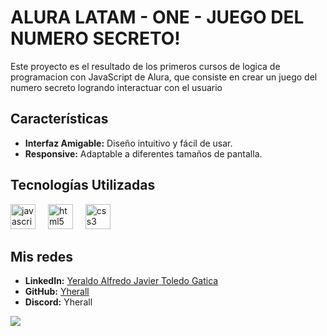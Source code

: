 # ALURA LATAM - ONE - JUEGO DEL NUMERO SECRETO!

Este proyecto es el resultado de los primeros cursos de logica de programacion con JavaScript de Alura, que consiste en crear un juego del numero secreto logrando interactuar con el usuario

## Características

- **Interfaz Amigable:** Diseño intuitivo y fácil de usar.
- **Responsive:** Adaptable a diferentes tamaños de pantalla.

## Tecnologías Utilizadas

<div align="left">
  <img src="https://cdn.jsdelivr.net/gh/devicons/devicon/icons/javascript/javascript-original.svg" height="40" alt="javascript logo"  />
  <img width="12" />
  <img src="https://cdn.jsdelivr.net/gh/devicons/devicon/icons/html5/html5-original.svg" height="40" alt="html5 logo"  />
  <img width="12" />
  <img src="https://cdn.jsdelivr.net/gh/devicons/devicon/icons/css3/css3-original.svg" height="40" alt="css3 logo"  />
  <img width="12" />
</div>

## Mis redes

- **LinkedIn:** [Yeraldo Alfredo Javier Toledo Gatica](https://www.linkedin.com/in/yeraldotoledo/)
- **GitHub:** [Yherall](https://github.com/Yherall)
- **Discord:** Yherall

<div>
  <img src="![image](https://github.com/Yherall/Juego-Secreto/assets/128109331/c089acb6-cdb3-42c6-8e3b-ab62dc67a93b)"/>
</div>
  
  
